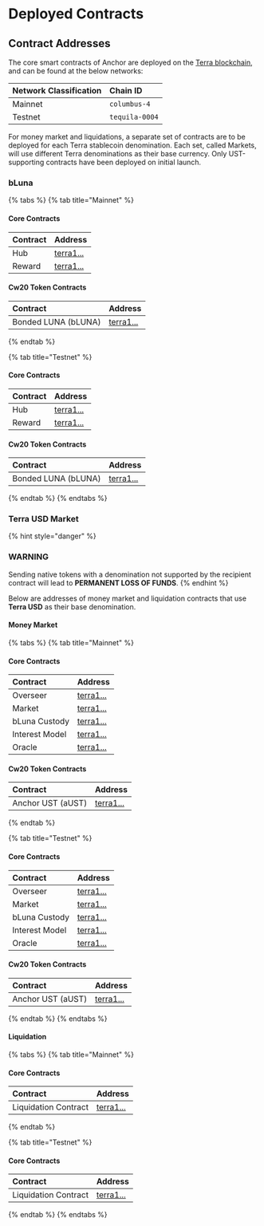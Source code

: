 # Deployed Contracts

## Contract Addresses

The core smart contracts of Anchor are deployed on the [Terra blockchain](https://terra.money/), and can be found at the below networks:

| Network Classification | Chain ID |
| :--- | :--- |
| Mainnet | `columbus-4` |
| Testnet | `tequila-0004` |

For money market and liquidations, a separate set of contracts are to be deployed for each Terra stablecoin denomination. Each set, called Markets, will use different Terra denominations as their base currency. Only UST-supporting contracts have been deployed on initial launch.

### bLuna

{% tabs %}
{% tab title="Mainnet" %}
#### Core Contracts

| Contract | Address |
| :--- | :--- |
| Hub | [terra1...](https://finder.terra.money/) |
| Reward | [terra1...](https://finder.terra.money/) |

#### Cw20 Token Contracts

| Contract | Address |
| :--- | :--- |
| Bonded LUNA \(bLUNA\) | [terra1...](https://finder.terra.money/) |
{% endtab %}

{% tab title="Testnet" %}
#### Core Contracts

| Contract | Address |
| :--- | :--- |
| Hub | [terra1...](https://finder.terra.money/) |
| Reward | [terra1...](https://finder.terra.money/) |

#### Cw20 Token Contracts

| Contract | Address |
| :--- | :--- |
| Bonded LUNA \(bLUNA\) | [terra1...](https://finder.terra.money/) |
{% endtab %}
{% endtabs %}

### Terra USD Market

{% hint style="danger" %}
### **WARNING**

Sending native tokens with a denomination not supported by the recipient contract will lead to **PERMANENT LOSS OF FUNDS**.
{% endhint %}

Below are addresses of money market and liquidation contracts that use **Terra USD** as their base denomination.

#### Money Market

{% tabs %}
{% tab title="Mainnet" %}
#### Core Contracts

| Contract | Address |
| :--- | :--- |
| Overseer | [terra1...](https://finder.terra.money/) |
| Market | [terra1...](https://finder.terra.money/) |
| bLuna Custody | [terra1...](https://finder.terra.money/) |
| Interest Model | [terra1...](https://finder.terra.money/) |
| Oracle | [terra1...](https://finder.terra.money/) |

#### Cw20 Token Contracts

| Contract | Address |
| :--- | :--- |
| Anchor UST \(aUST\) | [terra1...](https://finder.terra.money/) |
{% endtab %}

{% tab title="Testnet" %}
#### Core Contracts

| Contract | Address |
| :--- | :--- |
| Overseer | [terra1...](https://finder.terra.money/) |
| Market | [terra1...](https://finder.terra.money/) |
| bLuna Custody | [terra1...](https://finder.terra.money/) |
| Interest Model | [terra1...](https://finder.terra.money/) |
| Oracle | [terra1...](https://finder.terra.money/) |

#### Cw20 Token Contracts

| Contract | Address |
| :--- | :--- |
| Anchor UST \(aUST\) | [terra1...](https://finder.terra.money/) |
{% endtab %}
{% endtabs %}

#### Liquidation

{% tabs %}
{% tab title="Mainnet" %}
#### Core Contracts

| Contract | Address |
| :--- | :--- |
| Liquidation Contract | [terra1...](https://finder.terra.money/) |
{% endtab %}

{% tab title="Testnet" %}
#### Core Contracts

| Contract | Address |
| :--- | :--- |
| Liquidation Contract | [terra1...](https://finder.terra.money/) |
{% endtab %}
{% endtabs %}

